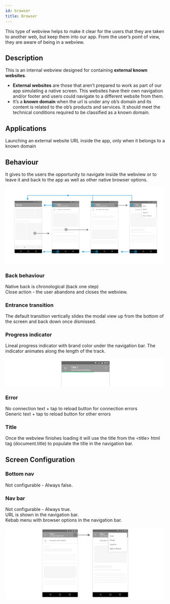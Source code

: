 ```yaml
---
id: browser
title: Browser
---
```


This type of webview helps to make it clear for the users that they are taken to another web, but keep them into our app. From the user’s point of view, they are aware of being in a webview.

## Description

This is an internal webview designed for containing **external known websites**.

* **External websites** are those that aren’t prepared to work as part of our app simulating a native screen. This websites have their own navigation and/or footer and users could navigate to a different website from them. 
* It’s a **known domain** when the url is under any ob’s domain and its content is related to the ob’s products and services. It should meet the technical conditions required to be classified as a known domain.  

## **Applications**

Launching an external website URL inside the app, only when it belongs to a known domain

## **Behaviour**

It gives to the users the opportunity to navigate inside the webview or to leave it and back to the app as well as other native browser options.

![Android Browser Behaviour](../../../img/android_browser.png)

### **Back behaviour**

Native back is chronological \(back one step\)  
Close action - the user abandons and closes the webview.

### **Entrance transition**

The default transition vertically slides the modal view up from the bottom of the screen and back down once dismissed.

### **Progress indicator**

Lineal progress indicator with brand color under the navigation bar. The indicator animates along the length of the track.

![](../../../img/android_progress-indicator_browser.png)

### Error

No connection text + tap to reload button for connection errors  
Generic text + tap to reload button for other errors

### Title

Once the webview finishes loading it will use the title from the &lt;title&gt; html tag \(document.title\) to populate the title in the navigation bar.

## Screen Configuration

### Bottom nav

Not configurable - Always false.

### Nav bar

Not configurable - Always true.  
URL is shown in the navigation bar.  
Kebab menu with browser options in the navigation bar.

![](../../../img/android_browser_navbar.png)

  


